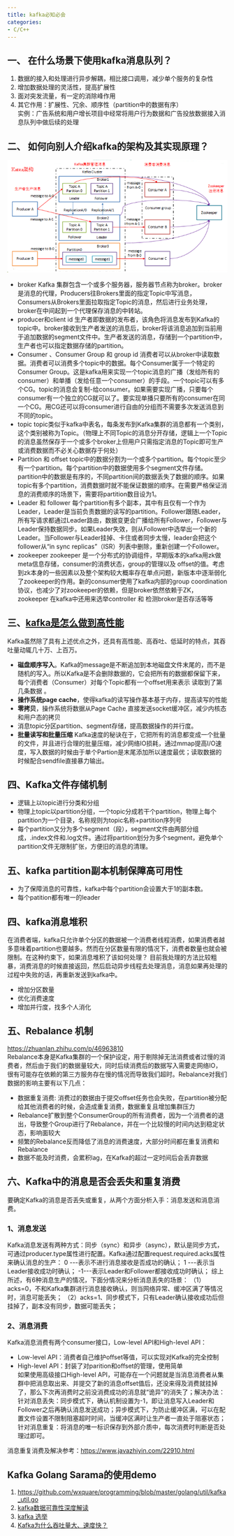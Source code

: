 ```yaml
---
title: kafka必知必会
categories:
- C/C++
---
```


## 一、 在什么场景下使用kafka消息队列？
1. 数据的接入和处理进行异步解耦，相比接口调用，减少单个服务的复杂性
2. 增加数据处理的灵活性，提高扩展性
3. 面对突发流量，有一定的消除峰作用
4. 其它作用：扩展性、冗余、顺序性（partition中的数据有序）   
实例：广告系统和用户增长项目中经常将用户行为数据和广告投放数据接入消息队列中做后续的处理

## 二、 如何向别人介绍kafka的架构及其实现原理？
![kafka架构图](/images/kafka_architecture.png)
- broker
Kafka 集群包含一个或多个服务器，服务器节点称为broker。broker 是消息的代理，Producers往Brokers里面的指定Topic中写消息，Consumers从Brokers里面拉取指定Topic的消息，然后进行业务处理，broker在中间起到一个代理保存消息的中转站。 
- producer和client id
生产者即数据的发布者，该角色将消息发布到Kafka的topic中。broker接收到生产者发送的消息后，broker将该消息追加到当前用于追加数据的segment文件中。生产者发送的消息，存储到一个partition中，生产者也可以指定数据存储的partition。
- Consumer 、Consumer Group 和 group id
消费者可以从broker中读取数据。消费者可以消费多个topic中的数据。每个Consumer属于一个特定的Consumer Group。这是kafka用来实现一个topic消息的广播（发给所有的consumer）和单播（发给任意一个consumer）的手段。一个topic可以有多个CG。topic的消息会复制-给consumer。如果需要实现广播，只要每个consumer有一个独立的CG就可以了。要实现单播只要所有的consumer在同一个CG。用CG还可以将consumer进行自由的分组而不需要多次发送消息到不同的topic。
- topic
topic类似于kafka中表名，每条发布到Kafka集群的消息都有一个类别，这个类别被称为Topic。（物理上不同Topic的消息分开存储，逻辑上一个Topic的消息虽然保存于一个或多个broker上但用户只需指定消息的Topic即可生产或消费数据而不必关心数据存于何处）
- Partition 和 offset
topic中的数据分割为一个或多个partition。每个topic至少有一个partition。每个partition中的数据使用多个segment文件存储。partition中的数据是有序的，不同partition间的数据丢失了数据的顺序。如果topic有多个partition，消费数据时就不能保证数据的顺序。在需要严格保证消息的消费顺序的场景下，需要将partition数目设为1。
- Leader 和 follower
每个partition有多个副本，其中有且仅有一个作为Leader，Leader是当前负责数据的读写的partition。Follower跟随Leader，所有写请求都通过Leader路由，数据变更会广播给所有Follower，Follower与Leader保持数据同步。如果Leader失效，则从Follower中选举出一个新的Leader。当Follower与Leader挂掉、卡住或者同步太慢，leader会把这个follower从“in sync replicas”（ISR）列表中删除，重新创建一个Follower。
- zookeeper
zookeeper 是一个分布式的协调组件，早期版本的kafka用zk做meta信息存储，consumer的消费状态，group的管理以及 offset的值。考虑到zk本身的一些因素以及整个架构较大概率存在单点问题，新版本中逐渐弱化了zookeeper的作用。新的consumer使用了kafka内部的group coordination协议，也减少了对zookeeper的依赖，但是broker依然依赖于ZK，zookeeper 在kafka中还用来选举controller 和 检测broker是否存活等等

## 三、[kafka是怎么做到高性能](https://blog.csdn.net/kzadmxz/article/details/101576401)
Kafka虽然除了具有上述优点之外，还具有高性能、高吞吐、低延时的特点，其吞吐量动辄几十万、上百万。
- **磁盘顺序写入**。Kafka的message是不断追加到本地磁盘文件末尾的，而不是随机的写入。所以Kafka是不会删除数据的，它会把所有的数据都保留下来，每个消费者（Consumer）对每个Topic都有一个offset用来表示 读取到了第几条数据 。
- **操作系统page cache**，使得kafka的读写操作基本基于内存，提高读写的性能
- **零拷贝**，操作系统将数据从Page Cache 直接发送socket缓冲区，减少内核态和用户态的拷贝
-  消息topic分区partition、segment存储，提高数据操作的并行度。
-  **批量读写和批量压缩**
Kafka速度的秘诀在于，它把所有的消息都变成一个批量的文件，并且进行合理的批量压缩，减少网络IO损耗，通过mmap提高I/O速度，写入数据的时候由于单个Partion是末尾添加所以速度最优；读取数据的时候配合sendfile直接暴力输出。

## 四、Kafka文件存储机制
- 逻辑上以topic进行分类和分组
- 物理上topic以partition分组，一个topic分成若干个partition，物理上每个partition为一个目录，名称规则为topic名称+partition序列号
- 每个partition又分为多个segment（段），segment文件由两部分组成，.index文件和.log文件。通过将partition划分为多个segment，避免单个partition文件无限制扩张，方便旧的消息的清理。


## 五、kafka partition副本机制保障高可用性
- 为了保障消息的可靠性，kafka中每个partition会设置大于1的副本数。
- 每个patition都有唯一的leader



## 四、kafka消息堆积
在消费者端，kafka只允许单个分区的数据被一个消费者线程消费，如果消费者越多意味着partition也要越多。然而在分区数量有限的情况下，消费者数量也就会被限制。在这种约束下，如果消息堆积了该如何处理？
目前我处理的方法比较粗暴，消费消息的时候直接返回，然后启动异步线程去处理消息，消息如果再处理的过程中失败的话，再重新发送到kafka中。
- 增加分区数量
- 优化消费速度
- 增加并行度，找多个人消化

## 五、Rebalance 机制
https://zhuanlan.zhihu.com/p/46963810  
Rebalance本身是Kafka集群的一个保护设定，用于剔除掉无法消费或者过慢的消费者，然后由于我们的数据量较大，同时后续消费后的数据写入需要走网络IO，很有可能存在依赖的第三方服务存在慢的情况而导致我们超时。Rebalance对我们数据的影响主要有以下几点：
- 数据重复消费: 消费过的数据由于提交offset任务也会失败，在partition被分配给其他消费者的时候，会造成重复消费，数据重复且增加集群压力
- Rebalance扩散到整个ConsumerGroup的所有消费者，因为一个消费者的退出，导致整个Group进行了Rebalance，并在一个比较慢的时间内达到稳定状态，影响面较大
- 频繁的Rebalance反而降低了消息的消费速度，大部分时间都在重复消费和Rebalance
- 数据不能及时消费，会累积lag，在Kafka的超过一定时间后会丢弃数据


## 六、Kafka中的消息是否会丢失和重复消费
要确定Kafka的消息是否丢失或重复，从两个方面分析入手：消息发送和消息消费。

### 1、消息发送
Kafka消息发送有两种方式：同步（sync）和异步（async），默认是同步方式，可通过producer.type属性进行配置。Kafka通过配置request.required.acks属性来确认消息的生产：
0 ---表示不进行消息接收是否成功的确认；
1 ---表示当Leader接收成功时确认；
-1---表示Leader和Follower都接收成功时确认；
综上所述，有6种消息生产的情况，下面分情况来分析消息丢失的场景：
（1）acks=0，不和Kafka集群进行消息接收确认，则当网络异常、缓冲区满了等情况时，消息可能丢失；
（2）acks=1、同步模式下，只有Leader确认接收成功后但挂掉了，副本没有同步，数据可能丢失；

### 2、消息消费
Kafka消息消费有两个consumer接口，Low-level API和High-level API：
- Low-level API：消费者自己维护offset等值，可以实现对Kafka的完全控制
- High-level API：封装了对parition和offset的管理，使用简单  
  如果使用高级接口High-level API，可能存在一个问题就是当消息消费者从集群中把消息取出来、并提交了新的消息offset值后，还没来得及消费就挂掉了，那么下次再消费时之前没消费成功的消息就“诡异”的消失了；解决办法：
针对消息丢失：同步模式下，确认机制设置为-1，即让消息写入Leader和Follower之后再确认消息发送成功；异步模式下，为防止缓冲区满，可以在配置文件设置不限制阻塞超时时间，当缓冲区满时让生产者一直处于阻塞状态；针对消息重复：将消息的唯一标识保存到外部介质中，每次消费时判断是否处理过即可。

消息重复消费及解决参考：https://www.javazhiyin.com/22910.html

## Kafka Golang Sarama的使用demo
1. https://github.com/wxquare/programming/blob/master/golang/util/kafka_util.go
2. [kafka数据可靠性深度解读](https://blog.csdn.net/u013256816/article/details/71091774)
3. [kafka 选举](https://juejin.im/post/6844903846297206797)
4. [Kafka为什么吞吐量大、速度快？](https://blog.csdn.net/kzadmxz/article/details/101576401)
